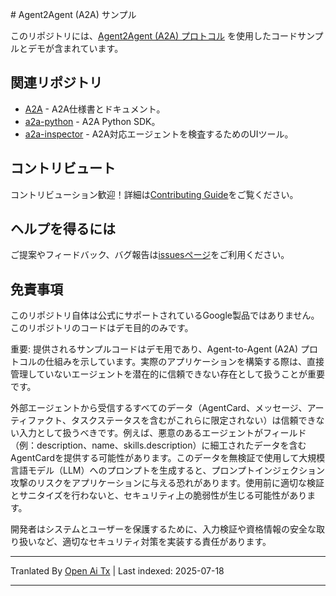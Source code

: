<translate-content># Agent2Agent (A2A) サンプル

このリポジトリには、[Agent2Agent (A2A) プロトコル](https://goo.gle/a2a) を使用したコードサンプルとデモが含まれています。

## 関連リポジトリ

- [A2A](https://github.com/a2aproject/A2A) - A2A仕様書とドキュメント。
- [a2a-python](https://github.com/a2aproject/a2a-python) - A2A Python SDK。
- [a2a-inspector](https://github.com/a2aproject/a2a-inspector) - A2A対応エージェントを検査するためのUIツール。

## コントリビュート

コントリビューション歓迎！詳細は[Contributing Guide](https://raw.githubusercontent.com/a2aproject/a2a-samples/main/CONTRIBUTING.md)をご覧ください。

## ヘルプを得るには

ご提案やフィードバック、バグ報告は[issuesページ](https://github.com/a2aproject/a2a-samples/issues)をご利用ください。

## 免責事項

このリポジトリ自体は公式にサポートされているGoogle製品ではありません。このリポジトリのコードはデモ目的のみです。

重要: 提供されるサンプルコードはデモ用であり、Agent-to-Agent (A2A) プロトコルの仕組みを示しています。実際のアプリケーションを構築する際は、直接管理していないエージェントを潜在的に信頼できない存在として扱うことが重要です。

外部エージェントから受信するすべてのデータ（AgentCard、メッセージ、アーティファクト、タスクステータスを含むがこれらに限定されない）は信頼できない入力として扱うべきです。例えば、悪意のあるエージェントがフィールド（例：description、name、skills.description）に細工されたデータを含むAgentCardを提供する可能性があります。このデータを無検証で使用して大規模言語モデル（LLM）へのプロンプトを生成すると、プロンプトインジェクション攻撃のリスクをアプリケーションに与える恐れがあります。使用前に適切な検証とサニタイズを行わないと、セキュリティ上の脆弱性が生じる可能性があります。

開発者はシステムとユーザーを保護するために、入力検証や資格情報の安全な取り扱いなど、適切なセキュリティ対策を実装する責任があります。


---

Tranlated By [Open Ai Tx](https://github.com/OpenAiTx/OpenAiTx) | Last indexed: 2025-07-18

---